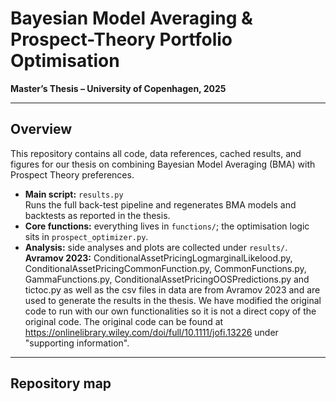 # Bayesian Model Averaging & Prospect-Theory Portfolio Optimisation  
**Master’s Thesis – University of Copenhagen, 2025**

---

## Overview
This repository contains all code, data references, cached results, and figures for our thesis on combining Bayesian Model Averaging (BMA) with Prospect Theory preferences.



* **Main script:** `results.py`  
  Runs the full back-test pipeline and regenerates BMA models and backtests as reported in the thesis.
* **Core functions:** everything lives in `functions/`; the optimisation logic sits in `prospect_optimizer.py`.
* **Analysis:** side analyses and plots are collected under `results/`.
**Avramov 2023:** ConditionalAssetPricingLogmarginalLikelood.py, ConditionalAssetPricingCommonFunction.py, CommonFunctions.py, GammaFunctions.py, ConditionalAssetPricingOOSPredictions.py and tictoc.py as well as the csv files in data are from Avramov 2023 and are used to generate the results in the thesis. We have modified the original code to run with our own functionalities so it is not a direct copy of the original code. The original code can be found at https://onlinelibrary.wiley.com/doi/full/10.1111/jofi.13226 under "supporting information". 

---

## Repository map
